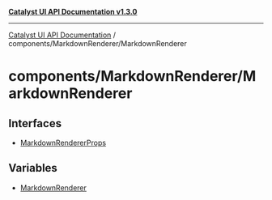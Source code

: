 [**Catalyst UI API Documentation v1.3.0**](../../../README.md)

---

[Catalyst UI API Documentation](../../../README.md) / components/MarkdownRenderer/MarkdownRenderer

# components/MarkdownRenderer/MarkdownRenderer

## Interfaces

- [MarkdownRendererProps](interfaces/MarkdownRendererProps.md)

## Variables

- [MarkdownRenderer](variables/MarkdownRenderer.md)
